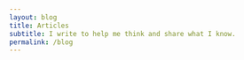```yaml
---
layout: blog
title: Articles
subtitle: I write to help me think and share what I know.
permalink: /blog
---
```

